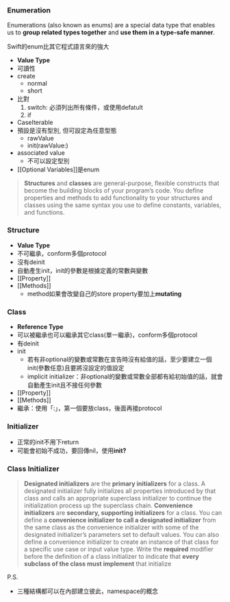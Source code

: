 ### Enumeration
Enumerations (also known as enums) are a special data type that enables us to **group related types together** and **use them in a type-safe manner**.

Swift的enum比其它程式語言來的強大
- **Value Type**
- 可讀性
- create
	- normal
	- short
- 比對
	1. switch: 必須列出所有條件，或使用defatult
	2. if
- CaseIterable
- 預設是沒有型別, 但可設定為任意型態
	- rawValue
	- init(rawValue:)
- associated value
	- 不可以設定型別
- [[Optional Variables]]是enum

> **Structures** and **classes** are general-purpose, flexible constructs that become the building blocks of your program’s code. You define properties and methods to add functionality to your structures and classes using the same syntax you use to define constants, variables, and functions.

### Structure
- **Value Type**
- 不可繼承，conform多個protocol
- 沒有deinit
- 自動產生init，init的參數是根據定義的常數與變數
- [[Property]]
- [[Methods]]
	- method如果會改變自己的store property要加上**mutating**

### Class
- **Reference Type**
- 可以被繼承也可以繼承其它class(單一繼承)，conform多個protocol
- 有deinit
- init
	- 若有非optional的變數或常數在宣告時沒有給值的話，至少要建立一個init(參數任意)且要將沒設定的值設定
	-  implicit initializer：非optional的變數或常數全部都有給初始值的話，就會自動產生init且不接任何參數
- [[Property]]
- [[Methods]]
- 繼承：使用「:」，第一個要放class，後面再接protocol

### Initializer
- 正常的init不用下return
- 可能會初始不成功，要回傳nil，使用**init?**

### Class Initializer
> **Designated initializers** are the **primary initializers** for a class. A designated initializer fully initializes all properties introduced by that class and calls an appropriate superclass initializer to continue the initialization process up the superclass chain.
> **Convenience initializers** are **secondary, supporting initializers** for a class. You can define a **convenience initializer to call a designated initializer** from the same class as the convenience initializer with some of the designated initializer’s parameters set to default values. You can also define a convenience initializer to create an instance of that class for a specific use case or input value type.
> Write the **required** modifier before the definition of a class initializer to indicate that **every subclass of the class must implement** that initialize


P.S. 
- 三種結構都可以在內部建立彼此，namespace的概念
